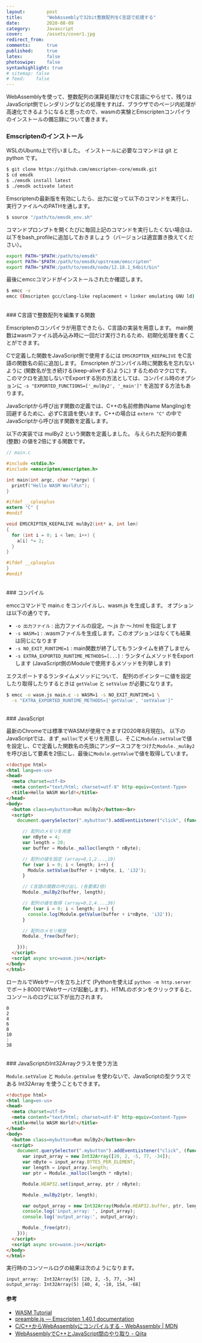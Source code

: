 ```yaml
---
layout:        post
title:         "WebAssemblyで32bit整数配列をC言語で処理する"
date:          2020-08-09
category:      Javascript
cover:         /assets/cover1.jpg
redirect_from:
comments:      true
published:     true
latex:         false
photoswipe:    false
syntaxhighlight: true
# sitemap: false
# feed:    false
---
```


WebAssemblyを使って、整数配列の演算処理だけをC言語にやらせて、残りはJavaScript側でレンダリングなどの処理をすれば、ブラウザでのページ内処理が高速化できるようになると思ったので、wasmの実験とEmscriptenコンパイラのインストールの備忘録について書きます。

### Emscriptenのインストール

WSLのUbuntu上で行いました。
インストールに必要なコマンドは git と python です。

```bash
$ git clone https://github.com/emscripten-core/emsdk.git
$ cd emsdk
$ ./emsdk install latest
$ ./emsdk activate latest
```

Emscriptenの最新版を有効にしたら、出力に従って以下のコマンドを実行し、実行ファイルへのPATHを通します。

```bash
$ source "/path/to/emsdk_env.sh"
```

コマンドプロンプトを開くたびに毎回上記のコマンドを実行したくない場合は、以下をbash_profileに追加しておきましょう（バージョンは適宜置き換えてください）。

```bash
export PATH="$PATH:/path/to/emsdk"
export PATH="$PATH:/path/to/emsdk/upstream/emscripten"
export PATH="$PATH:/path/to/emsdk/node/12.18.1_64bit/bin"
```

最後にemccコマンドがインストールされたか確認します。

```bash
$ emcc -v
emcc (Emscripten gcc/clang-like replacement + linker emulating GNU ld) 1.40.1
```

<br>
### C言語で整数配列を編集する関数

Emscriptenのコンパイラが用意できたら、C言語の実装を用意します。
main関数はwasmファイル読み込み時に一回だけ実行されるため、初期化処理を書くことができます。

Cで定義した関数をJavaScript側で使用するには `EMSCRIPTEN_KEEPALIVE` をC言語の関数名の前に追加します。
Emscripten がコンパイル時に関数名を忘れないように (関数名が生き続ける(keep-aliveする)ように) するためのマクロです。
このマクロを追加しないでExportする別の方法としては、コンパイル時のオプションに `-s "EXPORTED_FUNCTIONS=['_mulBy2', '_main']"` を追加する方法もあります。

JavaScriptから呼び出す関数の定義では、C++の名前修飾(Name Mangling)を回避するために、必ずC言語を使います。C++の場合は `extern "C"` の中でJavaScriptから呼び出す関数を定義します。

以下の実装では mulBy2 という関数を定義しました。
与えられた配列の要素 (整数) の値を2倍にする関数です。

```c
// main.c

#include <stdio.h>
#include <emscripten/emscripten.h>

int main(int argc, char **argv) {
  printf("Hello WASM World\n");
}

#ifdef __cplusplus
extern "C" {
#endif

void EMSCRIPTEN_KEEPALIVE mulBy2(int* a, int len)
{
  for (int i = 0; i < len; i++) {
    a[i] *= 2;
  }
}

#ifdef __cplusplus
}
#endif
```

<br>
### コンパイル

emccコマンドで main.c をコンパイルし、wasm.js を生成します。
オプションは以下の通りです。

- `-o 出力ファイル` : 出力ファイルの設定。～.js か ～.html を指定します
- `-s WASM=1` : .wasmファイルを生成します。このオプションはなくても結果は同じになります
- `-s NO_EXIT_RUNTIME=1` : main関数が終了してもランタイムを終了しません
- `-s EXTRA_EXPORTED_RUNTIME_METHODS=[...]` : ランタイムメソッドをExportします (JavaScript側のModuleで使用するメソッドを列挙します)

エクスポートするランタイムメソッドについて、
配列のポインターに値を設定したり取得したりするときは `getValue` と `setValue` が必要になります。

```bash
$ emcc -o wasm.js main.c -s WASM=1 -s NO_EXIT_RUNTIME=1 \
  -s "EXTRA_EXPORTED_RUNTIME_METHODS=['getValue', 'setValue']"
```

<br>
### JavaScript

最新のChromeでは標準でWASMが使用できます(2020年8月現在)。
以下のJavaScriptでは、まず`_malloc`でメモリを用意し、そこに`Module.setValue`で値を設定し、Cで定義した関数名の先頭にアンダースコアをつけた`Module._mulBy2`を呼び出して要素を2倍にし、最後に`Module.getValue`で値を取得しています。

```html
<!doctype html>
<html lang=en-us>
<head>
  <meta charset=utf-8>
  <meta content="text/html; charset=utf-8" http-equiv=Content-Type>
  <title>Hello WASM World!</title>
</head>
<body>
  <button class=mybutton>Run mulBy2</button><br>
  <script>
    document.querySelector(".mybutton").addEventListener("click", (function () {

      // 配列のメモリを用意
      var nByte = 4;
      var length = 20;
      var buffer = Module._malloc(length * nByte);

      // 配列の値を設定 (array=0,1,2...,19)
      for (var i = 0; i < length; i++) {
        Module.setValue(buffer + i*nByte, i, 'i32');
      }

      // C言語の関数の呼び出し (各要素2倍)
      Module._mulBy2(buffer, length);

      // 配列の値を取得 (array=0,2,4...,38)
      for (var i = 0; i < length; i++) {
        console.log(Module.getValue(buffer + i*nByte, 'i32'));
      }

      // 配列のメモリ解放
      Module._free(buffer);

    }));
  </script>
  <script async src=wasm.js></script>
</body>
</html>
```

ローカルでWebサーバを立ち上げて (Pythonを使えば `python -m http.server` でポート8000でWebサーバが起動します)、HTMLのボタンをクリックすると、コンソールのログに以下が出力されます。

```output
0
2
4
6
8
10
:
38
```

<br>
### JavaScriptのInt32Arrayクラスを使う方法

`Module.setValue` と `Module.getValue` を使わないで、JavaScriptの型クラスである Int32Array を使うこともできます。


```html
<!doctype html>
<html lang=en-us>
<head>
  <meta charset=utf-8>
  <meta content="text/html; charset=utf-8" http-equiv=Content-Type>
  <title>Hello WASM World!</title>
</head>
<body>
  <button class=mybutton>Run mulBy2</button><br>
  <script>
    document.querySelector(".mybutton").addEventListener("click", (function () {
      var input_array = new Int32Array([20, 2, -5, 77, -34]);
      var nByte = input_array.BYTES_PER_ELEMENT;
      var length = input_array.length;
      var ptr = Module._malloc(length * nByte);

      Module.HEAP32.set(input_array, ptr / nByte);

      Module._mulBy2(ptr, length);

      var output_array = new Int32Array(Module.HEAP32.buffer, ptr, length);
      console.log('input_array: ', input_array);
      console.log('output_array:', output_array);

      Module._free(ptr);
    }));
  </script>
  <script async src=wasm.js></script>
</body>
</html>
```

実行時のコンソールログの結果は次のようになります。

```output
input_array:  Int32Array(5) [20, 2, -5, 77, -34]
output_array: Int32Array(5) [40, 4, -10, 154, -68]
```


#### 参考

- [WASM Tutorial](https://marcoselvatici.github.io/WASM_tutorial/)
- [preamble.js — Emscripten 1.40.1 documentation](https://emscripten.org/docs/api_reference/preamble.js.html)
- [C/C++からWebAssemblyにコンパイルする - WebAssembly \| MDN](https://developer.mozilla.org/ja/docs/WebAssembly/C_to_wasm)
- [WebAssemblyでC++とJavaScript間のやり取り - Qiita](https://qiita.com/soramimi_jp/items/1b7ed0ddcefb0f4a7172)
